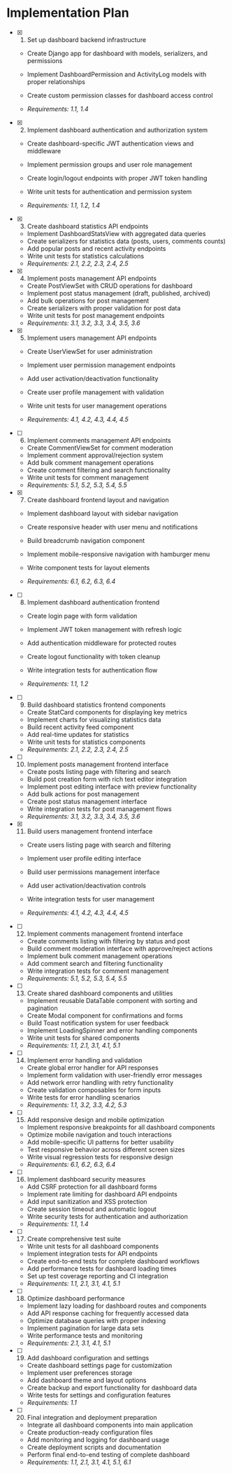 # Implementation Plan

- [x] 1. Set up dashboard backend infrastructure



  - Create Django app for dashboard with models, serializers, and permissions
  - Implement DashboardPermission and ActivityLog models with proper relationships
  - Create custom permission classes for dashboard access control



  - _Requirements: 1.1, 1.4_

- [x] 2. Implement dashboard authentication and authorization system



  - Create dashboard-specific JWT authentication views and middleware



  - Implement permission groups and user role management
  - Create login/logout endpoints with proper JWT token handling
  - Write unit tests for authentication and permission system
  - _Requirements: 1.1, 1.2, 1.4_




- [x] 3. Create dashboard statistics API endpoints




  - Implement DashboardStatsView with aggregated data queries
  - Create serializers for statistics data (posts, users, comments counts)
  - Add popular posts and recent activity endpoints
  - Write unit tests for statistics calculations
  - _Requirements: 2.1, 2.2, 2.3, 2.4, 2.5_

- [x] 4. Implement posts management API endpoints



  - Create PostViewSet with CRUD operations for dashboard
  - Implement post status management (draft, published, archived)
  - Add bulk operations for post management
  - Create serializers with proper validation for post data
  - Write unit tests for post management endpoints
  - _Requirements: 3.1, 3.2, 3.3, 3.4, 3.5, 3.6_

- [x] 5. Implement users management API endpoints



  - Create UserViewSet for user administration
  - Implement user permission management endpoints
  - Add user activation/deactivation functionality
  - Create user profile management with validation
  - Write unit tests for user management operations





  - _Requirements: 4.1, 4.2, 4.3, 4.4, 4.5_

- [ ] 6. Implement comments management API endpoints
  - Create CommentViewSet for comment moderation
  - Implement comment approval/rejection system
  - Add bulk comment management operations
  - Create comment filtering and search functionality
  - Write unit tests for comment management
  - _Requirements: 5.1, 5.2, 5.3, 5.4, 5.5_

- [x] 7. Create dashboard frontend layout and navigation



  - Implement dashboard layout with sidebar navigation
  - Create responsive header with user menu and notifications



  - Build breadcrumb navigation component
  - Implement mobile-responsive navigation with hamburger menu
  - Write component tests for layout elements
  - _Requirements: 6.1, 6.2, 6.3, 6.4_




- [ ] 8. Implement dashboard authentication frontend
  - Create login page with form validation
  - Implement JWT token management with refresh logic
  - Add authentication middleware for protected routes
  - Create logout functionality with token cleanup



  - Write integration tests for authentication flow
  - _Requirements: 1.1, 1.2_

- [ ] 9. Build dashboard statistics frontend components
  - Create StatCard components for displaying key metrics
  - Implement charts for visualizing statistics data
  - Build recent activity feed component
  - Add real-time updates for statistics
  - Write unit tests for statistics components
  - _Requirements: 2.1, 2.2, 2.3, 2.4, 2.5_

- [ ] 10. Implement posts management frontend interface
  - Create posts listing page with filtering and search
  - Build post creation form with rich text editor integration
  - Implement post editing interface with preview functionality
  - Add bulk actions for post management
  - Create post status management interface
  - Write integration tests for post management flows
  - _Requirements: 3.1, 3.2, 3.3, 3.4, 3.5, 3.6_

- [x] 11. Build users management frontend interface



  - Create users listing page with search and filtering
  - Implement user profile editing interface
  - Build user permissions management interface
  - Add user activation/deactivation controls
  - Write integration tests for user management



  - _Requirements: 4.1, 4.2, 4.3, 4.4, 4.5_

- [ ] 12. Implement comments management frontend interface
  - Create comments listing with filtering by status and post
  - Build comment moderation interface with approve/reject actions
  - Implement bulk comment management operations
  - Add comment search and filtering functionality
  - Write integration tests for comment management
  - _Requirements: 5.1, 5.2, 5.3, 5.4, 5.5_

- [ ] 13. Create shared dashboard components and utilities
  - Implement reusable DataTable component with sorting and pagination
  - Create Modal component for confirmations and forms
  - Build Toast notification system for user feedback
  - Implement LoadingSpinner and error handling components
  - Write unit tests for shared components
  - _Requirements: 1.1, 2.1, 3.1, 4.1, 5.1_

- [ ] 14. Implement error handling and validation
  - Create global error handler for API responses
  - Implement form validation with user-friendly error messages
  - Add network error handling with retry functionality
  - Create validation composables for form inputs
  - Write tests for error handling scenarios
  - _Requirements: 1.1, 3.2, 3.3, 4.2, 5.3_

- [ ] 15. Add responsive design and mobile optimization
  - Implement responsive breakpoints for all dashboard components
  - Optimize mobile navigation and touch interactions
  - Add mobile-specific UI patterns for better usability
  - Test responsive behavior across different screen sizes
  - Write visual regression tests for responsive design
  - _Requirements: 6.1, 6.2, 6.3, 6.4_

- [ ] 16. Implement dashboard security measures
  - Add CSRF protection for all dashboard forms
  - Implement rate limiting for dashboard API endpoints
  - Add input sanitization and XSS protection
  - Create session timeout and automatic logout
  - Write security tests for authentication and authorization
  - _Requirements: 1.1, 1.4_

- [ ] 17. Create comprehensive test suite
  - Write unit tests for all dashboard components
  - Implement integration tests for API endpoints
  - Create end-to-end tests for complete dashboard workflows
  - Add performance tests for dashboard loading times
  - Set up test coverage reporting and CI integration
  - _Requirements: 1.1, 2.1, 3.1, 4.1, 5.1_

- [ ] 18. Optimize dashboard performance
  - Implement lazy loading for dashboard routes and components
  - Add API response caching for frequently accessed data
  - Optimize database queries with proper indexing
  - Implement pagination for large data sets
  - Write performance tests and monitoring
  - _Requirements: 2.1, 3.1, 4.1, 5.1_

- [ ] 19. Add dashboard configuration and settings
  - Create dashboard settings page for customization
  - Implement user preferences storage
  - Add dashboard theme and layout options
  - Create backup and export functionality for dashboard data
  - Write tests for settings and configuration features
  - _Requirements: 1.1_

- [ ] 20. Final integration and deployment preparation
  - Integrate all dashboard components into main application
  - Create production-ready configuration files
  - Add monitoring and logging for dashboard usage
  - Create deployment scripts and documentation
  - Perform final end-to-end testing of complete dashboard
  - _Requirements: 1.1, 2.1, 3.1, 4.1, 5.1, 6.1_